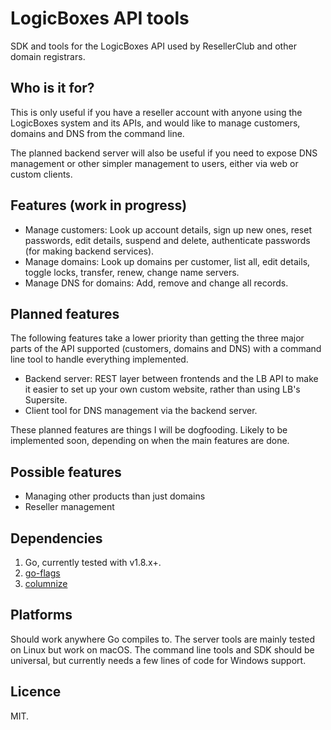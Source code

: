 # LogicBoxes API tools
SDK and tools for the LogicBoxes API used by ResellerClub and other domain registrars.

## Who is it for?
This is only useful if you have a reseller account with anyone using the LogicBoxes system and its APIs, and would like to manage customers, domains and DNS from the command line.

The planned backend server will also be useful if you need to expose DNS management or other simpler management to users, either via web or custom clients.

## Features (work in progress)
- Manage customers: Look up account details, sign up new ones, reset passwords, edit details, suspend and delete, authenticate passwords (for making backend services).
- Manage domains: Look up domains per customer, list all, edit details, toggle locks, transfer, renew, change name servers.
- Manage DNS for domains: Add, remove and change all records.

## Planned features
The following features take a lower priority than getting the three major parts of the API supported (customers, domains and DNS) with a command line tool to handle everything implemented.

- Backend server: REST layer between frontends and the LB API to make it easier to set up your own custom website, rather than using LB's Supersite.
- Client tool for DNS management via the backend server.

These planned features are things I will be dogfooding. Likely to be implemented soon, depending on when the main features are done.

## Possible features
- Managing other products than just domains
- Reseller management

## Dependencies
1. Go, currently tested with v1.8.x+.
2. [go-flags](https://github.com/jessevdk/go-flags)
3. [columnize](https://github.com/ryanuber/columnize)

## Platforms
Should work anywhere Go compiles to. The server tools are mainly tested on Linux but work on macOS. The command line tools and SDK should be universal, but currently needs a few lines of code for Windows support.

## Licence
MIT.
